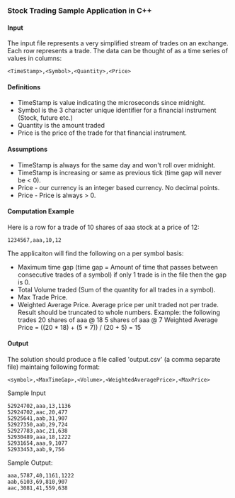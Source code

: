 ### Stock Trading Sample Application in C++

#### Input
The input file represents a very simplified stream of trades on an exchange. Each row represents a trade.
The data can be thought of as a time series of values in columns: 

`<TimeStamp>,<Symbol>,<Quantity>,<Price>`

#### Definitions
* TimeStamp is value indicating the microseconds since midnight.
* Symbol is the 3 character unique identifier for a financial instrument (Stock, future etc.)
* Quantity is the amount traded
* Price is the price of the trade for that financial instrument.

#### Assumptions
* TimeStamp is always for the same day and won't roll over midnight.
* TimeStamp is increasing or same as previous tick (time gap will never be < 0).
* Price - our currency is an integer based currency.  No decimal points.
* Price - Price is always > 0.

#### Computation Example
Here is a row for a trade of 10 shares of aaa stock at a price of 12:

`1234567,aaa,10,12`

The applicaiton will find the following on a per symbol basis:
* Maximum time gap
  (time gap = Amount of time that passes between consecutive trades of a symbol)
  if only 1 trade is in the file then the gap is 0.
* Total Volume traded (Sum of the quantity for all trades in a symbol).
* Max Trade Price.
* Weighted Average Price.  Average price per unit traded not per trade.
  Result should be truncated to whole numbers.
  Example: the following trades
	20 shares of aaa @ 18
	5 shares of aaa @ 7
	Weighted Average Price = ((20 * 18) + (5 * 7)) / (20 + 5) = 15

#### Output
The solution should produce a file called 'output.csv' (a comma separate file) maintaing following format:

`<symbol>,<MaxTimeGap>,<Volume>,<WeightedAveragePrice>,<MaxPrice>`

Sample Input
```
52924702,aaa,13,1136
52924702,aac,20,477
52925641,aab,31,907
52927350,aab,29,724
52927783,aac,21,638
52930489,aaa,18,1222
52931654,aaa,9,1077
52933453,aab,9,756
```

Sample Output:
```
aaa,5787,40,1161,1222
aab,6103,69,810,907
aac,3081,41,559,638
```